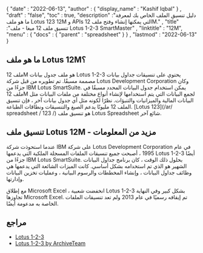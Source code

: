{
  "date" : "2022-06-13",
  "author" : {
    "display_name" : "Kashif Iqbal"
} ,
  "draft" : "false",
  "toc" : true,
  "description" :"دليل تنسيق الملف الخاص بك لمعرفة ما هو ملف Lotus 123 12M و APIs التي يمكنها إنشاء وفتح ملف 12M." ,
  "title" :"تنسيق ملف 12 ميغا - ملف Lotus 1-2-3 SmartMaster" ,
  "linktitle" : "12M",
  "menu" : {
    "docs" : {
      "parent" : "spreadsheet"
}
} ,
  "lastmod" : "2022-06-13"
}

## ما هو ملف Lotus 12M؟

ملف 12M هو ملف جدول بيانات Lotus 1-2-3 يحتوي على تنسيقات جداول بيانات مصممة مسبقًا. تم تطويره من قبل شركة Lotus Development Corporation وكان جزءًا من IBM Lotus SmartSuite. يمكن استخدام جدول البيانات المحدد مسبقًا في ملف 12M لجمع البيانات التي يتم استخدامها لإنشاء أنواع مختلفة من ملفات البيانات مثل البيانات المالية والميزانيات والتنبؤات. نظرًا لكونه مثل أي جدول بيانات آخر ، فإن تنسيق الملف 12 مليونًا يدعم الصيغ والتنسيقات ونطاقات الطباعة. [Lotus 123](/ar/ spreadsheet / 123 /) هو تنسيق ملف Lotus Spreadsheet شائع آخر.

## تنسيق ملف Lotus 12M - مزيد من المعلومات

عندما استحوذت شركة IBM على شركة Lotus Development Corporation في عام 1995 ، أصبحت جميع تنسيقات الملفات المسجلة الملكية التي يدعمها Lotus 1-2-3 أيضًا جزءًا من IBM Lotus SmartSuite. بحلول ذلك الوقت ، كان برنامج جداول البيانات الشهير هو الذي تم استخدامه بشكل أساسي. كانت الميزات الشائعة التي يدعمها هي وظائف جداول البيانات ، وإنشاء المخططات والرسوم البيانية ، وعمليات تخزين البيانات وإدارتها.

مع إطلاق Microsoft Excel ، انخفضت شعبية Lotus 1-2-3 بشكل كبير وفي النهاية تجاوزها Microsoft Excel. تم إيقافه رسميًا في عام 2013 ولم تعد تنسيقات الملفات الخاصة به مدعومة أيضًا.

## مراجع

* [Lotus 1-2-3](https://en.wikipedia.org/wiki/Lotus_1-2-3)
* [Lotus 1-2-3 by ArchiveTeam](http://justsolve.archiveteam.org/wiki/Lotus_1-2-3)

